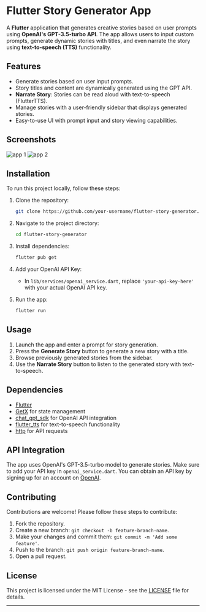 # Flutter Story Generator App

A **Flutter** application that generates creative stories based on user prompts using **OpenAI's GPT-3.5-turbo API**. The app allows users to input custom prompts, generate dynamic stories with titles, and even narrate the story using **text-to-speech (TTS)** functionality.

## Features

- Generate stories based on user input prompts.
- Story titles and content are dynamically generated using the GPT API.
- **Narrate Story**: Stories can be read aloud with text-to-speech (FlutterTTS).
- Manage stories with a user-friendly sidebar that displays generated stories.
- Easy-to-use UI with prompt input and story viewing capabilities.

## Screenshots

![app 1](https://github.com/user-attachments/assets/66bcdf97-83b0-4190-a79f-169bbcb73659)
![app 2](https://github.com/user-attachments/assets/b9d94f4b-3b91-4fa8-b990-afcdcef4c1ab)


## Installation

To run this project locally, follow these steps:

1. Clone the repository:
    ```bash
    git clone https://github.com/your-username/flutter-story-generator.git
    ```
2. Navigate to the project directory:
    ```bash
    cd flutter-story-generator
    ```
3. Install dependencies:
    ```bash
    flutter pub get
    ```
4. Add your OpenAI API Key:
   - In `lib/services/openai_service.dart`, replace `'your-api-key-here'` with your actual OpenAI API key.

5. Run the app:
    ```bash
    flutter run
    ```

## Usage

1. Launch the app and enter a prompt for story generation.
2. Press the **Generate Story** button to generate a new story with a title.
3. Browse previously generated stories from the sidebar.
4. Use the **Narrate Story** button to listen to the generated story with text-to-speech.

## Dependencies

- [Flutter](https://flutter.dev/)
- [GetX](https://pub.dev/packages/get) for state management
- [chat_gpt_sdk](https://pub.dev/packages/chat_gpt_sdk) for OpenAI API integration
- [flutter_tts](https://pub.dev/packages/flutter_tts) for text-to-speech functionality
- [http](https://pub.dev/packages/http) for API requests

## API Integration

The app uses OpenAI's GPT-3.5-turbo model to generate stories. Make sure to add your API key in `openai_service.dart`. You can obtain an API key by signing up for an account on [OpenAI](https://platform.openai.com/).

## Contributing

Contributions are welcome! Please follow these steps to contribute:

1. Fork the repository.
2. Create a new branch: `git checkout -b feature-branch-name`.
3. Make your changes and commit them: `git commit -m 'Add some feature'`.
4. Push to the branch: `git push origin feature-branch-name`.
5. Open a pull request.

## License

This project is licensed under the MIT License - see the [LICENSE](LICENSE) file for details.

---
